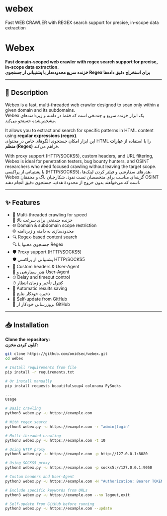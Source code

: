 # webex
Fast WEB CRAWLER with REGEX search support for precise, in-scope data extraction

# Webex

**Fast domain-scoped web crawler with regex search support for precise, in-scope data extraction.**  
**خزنده سریع محدوده‌دار با پشتیبانی از جستجوی Regex برای استخراج دقیق داده‌ها**

---

## 📜 Description
Webex is a fast, multi-threaded web crawler designed to scan only within a given domain and its subdomains.  
Webex یک ابزار خزنده سریع و چندنخی است که فقط در دامنه و زیردامنه‌های مشخص‌شده جستجو می‌کند.  

It allows you to extract and search for specific patterns in HTML content using **regular expressions (regex)**.  
این ابزار امکان جستجوی الگوهای خاص در محتوای HTML را با استفاده از **عبارات منظم (Regex)** فراهم می‌کند.  

With proxy support (HTTP/SOCKS5), custom headers, and URL filtering, Webex is ideal for penetration testers, bug bounty hunters, and OSINT researchers who need focused crawling without leaving the target scope.  
با پشتیبانی از پراکسی (HTTP/SOCKS5)، هدرهای سفارشی و فیلتر کردن لینک‌ها، Webex گزینه‌ای مناسب برای متخصصان تست نفوذ، شکارچیان باگ و محققان OSINT است که می‌خواهند بدون خروج از محدودهٔ هدف، جستجوی دقیق انجام دهند.

---

## ✨ Features
- 🚀 Multi-threaded crawling for speed  
  🚀 خزنده چندنخی برای سرعت بالا  
- 🌐 Domain & subdomain scope restriction  
  🌐 محدودسازی به دامنه و زیردامنه  
- 🔍 Regex-based content search  
  🔍 جستجوی محتوا با Regex  
- 🛡 Proxy support (HTTP/SOCKS5)  
  🛡 پشتیبانی از پراکسی HTTP/SOCKS5  
- 🎯 Custom headers & User-Agent  
  🎯 هدر سفارشی و User-Agent  
- ⏱ Delay and timeout control  
  ⏱ کنترل تأخیر و زمان انتظار  
- 📂 Automatic results saving  
  📂 ذخیره خودکار نتایج  
- 🔄 Self-update from GitHub  
  🔄 بروزرسانی خودکار از GitHub  

---

## 📥 Installation
**Clone the repository:**  
**کلون کردن مخزن:**
```bash
git clone https://github.com/omidsec/webex.git
cd webex

# Install requirements from file
pip install -r requirements.txt

# Or install manually
pip install requests beautifulsoup4 colorama PySocks

---
Usage

# Basic crawling
python3 webex.py -u https://example.com

# With regex search
python3 webex.py -u https://example.com -r "admin|login"

# Multi-threaded crawling
python3 webex.py -u https://example.com -t 10

# Using HTTP proxy
python3 webex.py -u https://example.com -p http://127.0.0.1:8080

# Using SOCKS5 proxy
python3 webex.py -u https://example.com -p socks5://127.0.0.1:9050

# Custom headers and User-Agent
python3 webex.py -u https://example.com -H "Authorization: Bearer TOKEN" -a "MyCrawler/1.0"

# Exclude specific keywords from URLs
python3 webex.py -u https://example.com --no logout,exit

# Self-update from GitHub before running
python3 webex.py -u https://example.com --update


